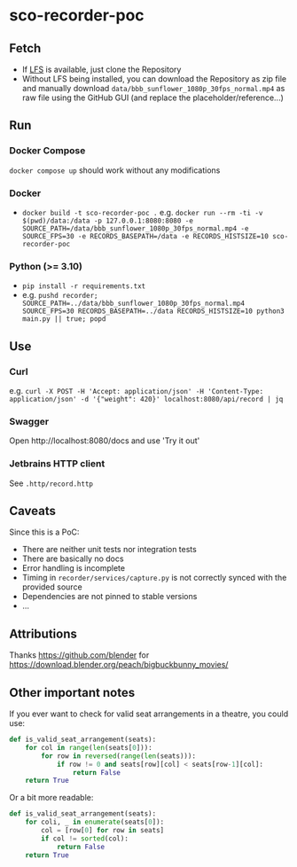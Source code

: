 # sco-recorder-poc

## Fetch
- If [LFS](https://git-lfs.com) is available, just clone the Repository
- Without LFS being installed, you can download the Repository as zip file and manually download `data/bbb_sunflower_1080p_30fps_normal.mp4` as raw file using the GitHub GUI (and replace the placeholder/reference...)

## Run
### Docker Compose
`docker compose up` should work without any modifications

### Docker
- `docker build -t sco-recorder-poc .`
e.g. `docker run --rm -ti -v $(pwd)/data:/data -p 127.0.0.1:8080:8080 -e SOURCE_PATH=/data/bbb_sunflower_1080p_30fps_normal.mp4 -e SOURCE_FPS=30 -e RECORDS_BASEPATH=/data -e RECORDS_HISTSIZE=10 sco-recorder-poc`

### Python (>= 3.10)
- `pip install -r requirements.txt`
- e.g. `pushd recorder; SOURCE_PATH=../data/bbb_sunflower_1080p_30fps_normal.mp4 SOURCE_FPS=30 RECORDS_BASEPATH=../data RECORDS_HISTSIZE=10 python3 main.py || true; popd`

## Use
### Curl
e.g. `curl -X POST -H 'Accept: application/json' -H 'Content-Type: application/json' -d '{"weight": 420}' localhost:8080/api/record | jq`

### Swagger
Open http://localhost:8080/docs and use 'Try it out'

### Jetbrains HTTP client
See `.http/record.http`

## Caveats
Since this is a PoC:
- There are neither unit tests nor integration tests
- There are basically no docs
- Error handling is incomplete
- Timing in `recorder/services/capture.py` is not correctly synced with the provided source
- Dependencies are not pinned to stable versions
- ...

## Attributions
Thanks https://github.com/blender for https://download.blender.org/peach/bigbuckbunny_movies/

## Other important notes
If you ever want to check for valid seat arrangements in a theatre, you could use:
```python
def is_valid_seat_arrangement(seats):
    for col in range(len(seats[0])):
        for row in reversed(range(len(seats))):
            if row != 0 and seats[row][col] < seats[row-1][col]:
                return False
    return True
```

Or a bit more readable:
```python
def is_valid_seat_arrangement(seats):
    for coli, _ in enumerate(seats[0]):
        col = [row[0] for row in seats]
        if col != sorted(col):
            return False
    return True
```
